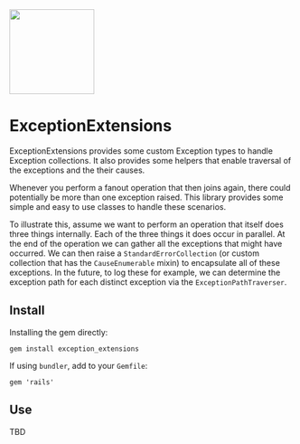 <img src="http://cdn2-cloud66-com.s3.amazonaws.com/images/oss-sponsorship.png" width=150/>

# ExceptionExtensions

ExceptionExtensions provides some custom Exception types to handle Exception collections. It also provides some helpers that enable traversal of the exceptions and the their causes.

Whenever you perform a fanout operation that then joins again, there could potentially be more than one exception raised. This library provides some simple and easy to use classes to handle these scenarios.

To illustrate this, assume we want to perform an operation that itself does three things internally. Each of the three things it does occur in parallel. At the end of the operation we can gather all the exceptions that might have occurred. We can then raise a `StandardErrorCollection` (or custom collection that has the `CauseEnumerable` mixin) to encapsulate all of these exceptions. In the future, to log these for example, we can determine the exception path for each distinct exception via the `ExceptionPathTraverser`.

## Install

Installing the gem directly:
```
gem install exception_extensions
```

If using `bundler`, add to your `Gemfile`:

```
gem 'rails'
```

## Use

TBD
